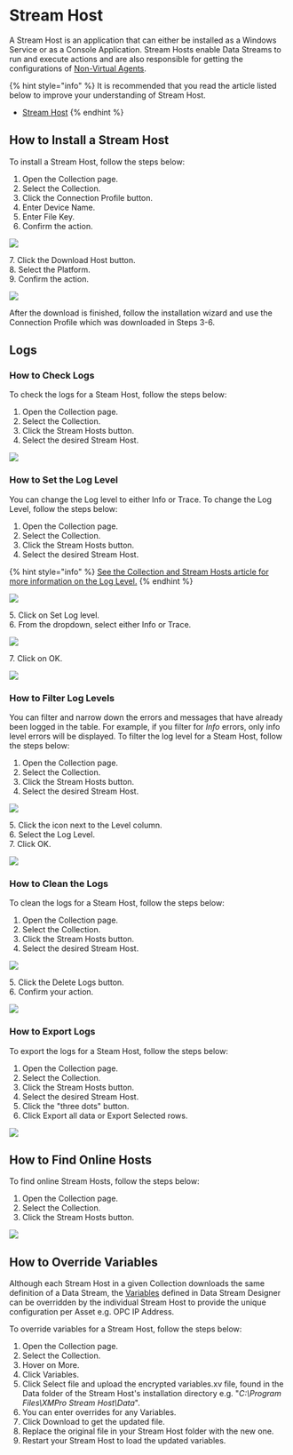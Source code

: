 # Stream Host

A Stream Host is an application that can either be installed as a Windows Service or as a Console Application. Stream Hosts enable Data Streams to run and execute actions and are also responsible for getting the configurations of [Non-Virtual Agents](../concepts/agent/virtual-vs-non-virtual-agents.md#non-virtual-agents).

{% hint style="info" %}
It is recommended that you read the article listed below to improve your understanding of Stream Host.

* [Stream Host](../concepts/collection.md#stream-hosts)
{% endhint %}

## How to Install a Stream Host

To install a Stream Host, follow the steps below:

1. Open the Collection page.
2. Select the Collection.
3. Click the Connection Profile button.
4. Enter Device Name.
5. Enter File Key.&#x20;
6. Confirm the action.

![](<../.gitbook/assets/image (1577).png>)

&#x20;   7\. Click the Download Host button.\
&#x20;   8\. Select the Platform.\
&#x20;   9\. Confirm the action.

![](<../.gitbook/assets/How To Stream Host Download.png>)

After the download is finished, follow the installation wizard and use the Connection Profile which was downloaded in Steps 3-6.&#x20;

## Logs

### How to Check Logs

To check the logs for a Steam Host,  follow the steps below:

1. Open the Collection page.
2. Select the Collection.
3. Click the Stream Hosts button.
4. Select the desired Stream Host.

![](<../.gitbook/assets/image (878).png>)

### How to Set the Log Level

You can change the Log level to either Info or Trace. To change the Log Level, follow the steps below:&#x20;

1. Open the Collection page.
2. Select the Collection.
3. Click the Stream Hosts button.
4. Select the desired Stream Host.

{% hint style="info" %}
[See the Collection and Stream Hosts article for more information on the Log Level.](../concepts/collection.md#set-log-level)&#x20;
{% endhint %}

![](<../.gitbook/assets/image (1659).png>)

&#x20;   5\. Click on Set Log level.\
&#x20;   6\. From the dropdown, select either Info or Trace.

![](<../.gitbook/assets/image (152).png>)

&#x20;   7\. Click on OK.

![](<../.gitbook/assets/image (643).png>)

### How to Filter Log Levels

You can filter and narrow down the errors and messages that have already been logged in the table. For example, if you filter for _Info_ errors, only info level errors will be displayed. To filter the log level for a Steam Host,  follow the steps below:

1. Open the Collection page.
2. Select the Collection.
3. Click the Stream Hosts button.
4. Select the desired Stream Host.

![](<../.gitbook/assets/image (1687).png>)

&#x20;   5\. Click the icon next to the Level column.\
&#x20;   6\. Select the Log Level.\
&#x20;   7\. Click OK.

![](<../.gitbook/assets/image (132).png>)

### How to Clean the Logs

To clean the logs for a Steam Host,  follow the steps below:

1. Open the Collection page.
2. Select the Collection.
3. Click the Stream Hosts button.
4. Select the desired Stream Host.

![](<../.gitbook/assets/image (930).png>)

&#x20;   5\. Click the Delete Logs button.\
&#x20;   6\. Confirm your action.

![](<../.gitbook/assets/image (1158).png>)

### How to Export Logs

To export the logs for a Steam Host,  follow the steps below:

1. Open the Collection page.
2. Select the Collection.
3. Click the Stream Hosts button.
4. Select the desired Stream Host.
5. Click the "three dots" button.
6. Click Export all data or Export Selected rows.

![](<../.gitbook/assets/image (1149).png>)

## How to Find Online Hosts

To find online Stream Hosts, follow the steps below:

1. Open the Collection page.
2. Select the Collection.
3. Click the Stream Hosts button.

![](<../.gitbook/assets/image (881).png>)

## How to Override Variables

Although each Stream Host in a given Collection downloads the same definition of a Data Stream, the [Variables](manage-variables.md) defined in Data Stream Designer can be overridden by the individual Stream Host to provide the unique configuration per Asset e.g. OPC IP Address.

To override variables for a Stream Host, follow the steps below:

1. Open the Collection page.
2. Select the Collection.
3. Hover on More.
4. Click Variables.
5. Click Select file and upload the encrypted variables.xv file, found in the Data folder of the Stream Host's installation directory e.g. "_C:\Program Files\XMPro Stream Host\Data_".
6. You can enter overrides for any Variables.
7. Click Download to get the updated file.
8. Replace the original file in your Stream Host folder with the new one.
9. Restart your Stream Host to load the updated variables.

<figure><img src="../.gitbook/assets/StreamHostVar_1.png" alt=""><figcaption></figcaption></figure>

<figure><img src="../.gitbook/assets/StreamHostVar_2.png" alt=""><figcaption></figcaption></figure>
